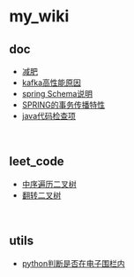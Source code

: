 # my_wiki
## doc
- [减肥](doc/减肥.md)
- [kafka高性能原因](doc/kafka高性能.md)
- [spring Schema说明](doc/springSchema.md)
- [SPRING的事务传播特性](doc/spring事务.md)
- [java代码检查项](doc/java代码检查项.md)

</br>

## leet_code
- [中序遍历二叉树](leet_code/中序遍历二叉树.md)
- [翻转二叉树](leet_code/翻转二叉树.md)


</br>

## utils
- [python判断是否在电子围栏内](utils/判断电子围栏.md)
